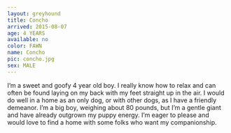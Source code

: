 ```yaml
---
layout: greyhound
title: Concho
arrived: 2015-08-07
age: 4 YEARS
available: no
color: FAWN
name: Concho
pic: concho.jpg
sex: MALE
---
```


I’m a sweet and goofy 4 year old boy. I really know how to relax and can often be found laying on my back with my feet straight up in the air. I would do well in a home as an only dog, or with other dogs, as I have a friendly demeanor. I’m a big boy, weighing about 80 pounds, but I’m a gentle giant and have already outgrown my puppy energy. I’m eager to please and would love to find a home with some folks who want my companionship. 